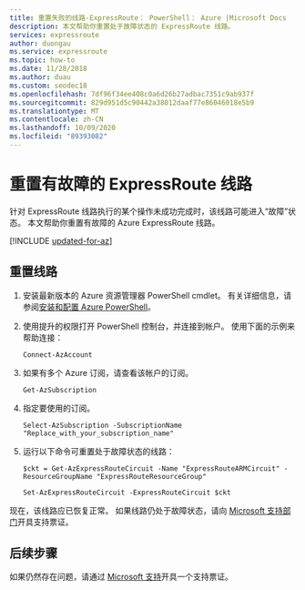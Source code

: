 ```yaml
---
title: 重置失败的线路-ExpressRoute： PowerShell： Azure |Microsoft Docs
description: 本文帮助你重置处于故障状态的 ExpressRoute 线路。
services: expressroute
author: duongau
ms.service: expressroute
ms.topic: how-to
ms.date: 11/28/2018
ms.author: duau
ms.custom: seodec18
ms.openlocfilehash: 7df96f34ee408c0a6d26b27adbac7351c9ab937f
ms.sourcegitcommit: 829d951d5c90442a38012daaf77e86046018e5b9
ms.translationtype: MT
ms.contentlocale: zh-CN
ms.lasthandoff: 10/09/2020
ms.locfileid: "89393082"
---
```

# <a name="reset-a-failed-expressroute-circuit"></a>重置有故障的 ExpressRoute 线路

针对 ExpressRoute 线路执行的某个操作未成功完成时，该线路可能进入“故障”状态。 本文帮助你重置有故障的 Azure ExpressRoute 线路。

[!INCLUDE [updated-for-az](../../includes/hybrid-az-ps.md)]

## <a name="reset-a-circuit"></a>重置线路

1. 安装最新版本的 Azure 资源管理器 PowerShell cmdlet。 有关详细信息，请参阅[安装和配置 Azure PowerShell](/powershell/azure/install-az-ps)。

2. 使用提升的权限打开 PowerShell 控制台，并连接到帐户。 使用下面的示例来帮助连接：

   ```azurepowershell-interactive
   Connect-AzAccount
   ```
3. 如果有多个 Azure 订阅，请查看该帐户的订阅。

   ```azurepowershell-interactive
   Get-AzSubscription
   ```
4. 指定要使用的订阅。

   ```azurepowershell-interactive
   Select-AzSubscription -SubscriptionName "Replace_with_your_subscription_name"
   ```
5. 运行以下命令可重置处于故障状态的线路：

   ```azurepowershell-interactive
   $ckt = Get-AzExpressRouteCircuit -Name "ExpressRouteARMCircuit" -ResourceGroupName "ExpressRouteResourceGroup"

   Set-AzExpressRouteCircuit -ExpressRouteCircuit $ckt
   ```

现在，该线路应已恢复正常。 如果线路仍处于故障状态，请向 [Microsoft 支持部门](https://portal.azure.com/?#blade/Microsoft_Azure_Support/HelpAndSupportBlade)开具支持票证。

## <a name="next-steps"></a>后续步骤

如果仍然存在问题，请通过 [Microsoft 支持](https://portal.azure.com/?#blade/Microsoft_Azure_Support/HelpAndSupportBlade)开具一个支持票证。
